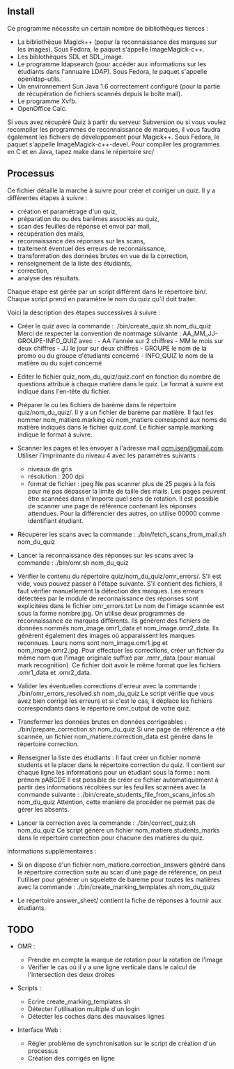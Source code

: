 ## Install

Ce programme nécessite un certain nombre de bibliothèques tierces :
- La bibliothèque Magick++ (popur la reconnaissance des marques sur les images).
  Sous Fedora, le paquet s'appelle ImageMagick-c++.
- Les biblothèques SDL et SDL_image. 
- Le programme ldapsearch (pour accéder aux informations sur les étudiants 
  dans l'annuaire LDAP).
  Sous Fedora, le paquet s'appelle openldap-utils.
- Un environnement Sun Java 1.6 correctement configuré (pour la partie 
  de récupération de fichiers scannés depuis la boîte mail).
- Le programme Xvfb.
- OpenOffice Calc.

Si vous avez récupéré Quiz à partir du serveur Subversion
ou si vous voulez recompiler les programmes de reconnaissance de marques,
il vous faudra également les fichiers de développement pour Magick++.
Sous Fedora, le paquet s'appelle ImageMagick-c++-devel.
Pour compiler les programmes en C et en Java, tapez make dans le 
répertoire src/ 

## Processus

Ce fichier détaille la marche à suivre pour créer et corriger un quiz.
Il y a différentes étapes à suivre :
   - création et paramétrage d'un quiz,
   - préparation du ou des barêmes associés au quiz,
   - scan des feuilles de réponse et envoi par mail,
   - récupération des mails,
   - reconnaissance des réponses sur les scans,
   - traitement éventuel des erreurs de reconnaissance,
   - transformation des données brutes en vue de la correction,
   - renseignement de la liste des étudiants,
   - correction,
   - analyse des résultats.

Chaque étape est gérée par un script différent dans le répertoire bin/.
Chaque script prend en paramètre le nom du quiz qu'il doit traiter.



Voici la description des étapes successives à suivre :

- Créer le quiz avec la commande :
  ./bin/create_quiz.sh nom_du_quiz
Merci de respecter la convention de nommage suivante :
        AA_MM_JJ-GROUPE-INFO_QUIZ
    avec :
       - AA l'année sur 2 chiffres
       - MM le mois sur deux chiffres
       - JJ le jour sur deux chiffres
       - GROUPE le nom de la promo ou du groupe d'étudiants concerné
       - INFO_QUIZ le nom de la matière ou du sujet concerné

- Editer le fichier quiz_nom_du_quiz/quiz.conf en fonction du nombre de questions
attribué à chaque matière dans le quiz. Le format à suivre est indiqué dans
l'en-tête du fichier.

- Préparer le ou les fichiers de barème dans le répertoire quiz/nom_du_quiz/.
Il y a un fichier de barème par matière. Il faut les nommer nom_matiere.marking
où nom_matiere correspond aux noms de matière indiqués dans le fichier quiz.conf. 
Le fichier sample.marking indique le format à suivre.

- Scanner les pages et les envoyer à l'adresse mail qcm.isen@gmail.com.
Utiliser l'imprimante du niveau 4 avec les paramètres suivants :
    - niveaux de gris
    - résolution : 200 dpi
    - format de fichier : jpeg
Ne pas scanner plus de 25 pages à la fois pour ne pas dépasser la limite de taille
des mails.
Les pages peuvent être scannées dans n'importe quel sens de rotation.
Il est possible de scanner une page de référence contenant les réponses attendues.
Pour la différencier des autres, on utilise 00000 comme identifiant étudiant.

- Récupérer les scans avec la commande :
  ./bin/fetch_scans_from_mail.sh nom_du_quiz

- Lancer la reconnaissance des réponses sur les scans avec la commande :
  ./bin/omr.sh nom_du_quiz

- Vérifier le contenu du répertoire quiz/nom_du_quiz/omr_errors/.
S'il est vide, vous pouvez passer à l'étape suivante.
S'il contient des fichiers, il faut vérifier manuellement la détection des marques.
Les erreurs détectées par le module de reconnaissance des réponses sont explicitées
dans le fichier omr_errors.txt
Le nom de l'image scannée est sous la forme nombre.jpg.
On utilise deux programmes de reconnaissance de marques différents. Ils génèrent
des fichiers de données nommés nom_image.omr1_data et nom_image.omr2_data.
Ils génèrent également des images où apparaissent les marques reconnues. Leurs
noms sont nom_image.omr1.jpg et nom_image.omr2.jpg.
Pour effectuer les corrections, créer un fichier du même nom que l'image originale 
suffixé par .mmr_data (pour manual mark recognition).
Ce fichier doit avoir le même format que les fichiers .omr1_data et .omr2_data.

- Valider les éventuelles corrections d'erreur avec la commande :
    ./bin/omr_errors_resolved.sh nom_du_quiz
Le script vérifie que vous avez bien corrigé les erreurs et si c'est le cas, il
déplace les fichiers correspondants dans le répertoire omr_output de votre quiz.

- Transformer les données brutes en données corrigeables :
  ./bin/prepare_correction.sh nom_du_quiz
Si une page de référence a été scannée, un fichier nom_matiere.correction_data 
est généré dans le répertoire correction.

- Renseigner la liste des étudiants :
Il faut créer un fichier nommé students et le placer dans le répertoire 
correction du quiz. Il contient sur chaque ligne les informations pour un étudiant
sous la forme :
nom prénom pABCDE
Il est possible de créer ce fichier automatiquement à partir des informations récoltées
sur les feuilles scannées avec la commande suivante :
  ./bin/create_students_file_from_scans_infos.sh nom_du_quiz
Attention, cette manière de procéder ne permet pas de gérer les absents.

- Lancer la correction avec la commande :
  ./bin/correct_quiz.sh nom_du_quiz
Ce script génère un fichier nom_matiere.students_marks dans le répertoire correction 
pour chacune des matières du quiz.



Informations supplémentaires :
- Si on dispose d'un fichier nom_matiere.correction_answers généré dans le répertoire 
correction suite au scan d'une page de référence, on peut l'utiliser pour générer 
un squelette de bareme pour toutes les matières avec la commande :
  ./bin/create_marking_templates.sh nom_du_quiz

- Le répertoire answer_sheet/ contient la fiche de réponses à fournir aux étudiants.

## TODO

* OMR :
  - Prendre en compte la marque de rotation pour la rotation de l'image
  - Vérifier le cas où il y a une ligne verticale dans le calcul de l'intersection des deux droites

* Scripts :
  - Ecrire create_marking_templates.sh
  - Détecter l'utilisation multiple d'un login
  - Détecter les coches dans des mauvaises lignes

* Interface Web :
  - Régler problème de synchronisation sur le script de création d'un processus
  - Création des corrigés en ligne


